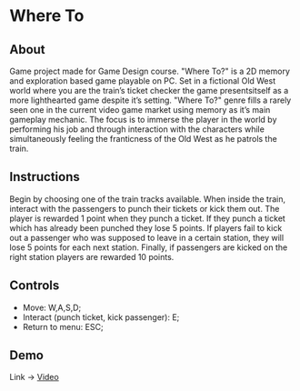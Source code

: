 # Where To

## About
Game project made for Game Design course. "Where To?" is a 2D memory and exploration based game playable on PC. Set in a fictional Old West world where you are the train’s ticket checker the game presentsitself as a more lighthearted game despite it’s setting. "Where To?" genre fills a rarely seen one in the current video game market using memory as it’s main gameplay mechanic. The focus is to immerse the player in the world by performing his job and through interaction with the characters while simultaneously feeling the franticness of the Old West as he patrols the train.

## Instructions
Begin by choosing one of the train tracks available. When inside the train, interact with the passengers to punch their tickets or kick them out. The player is rewarded 1 point when they punch a ticket. If they punch a ticket which has already been punched they lose 5 points. If players fail to kick out a passenger who was supposed to leave in a certain station, they will lose 5 points for each next station. Finally, if passengers are kicked on the right station players are rewarded 10 points.

## Controls

- Move: W,A,S,D;
- Interact (punch ticket, kick passenger): E;
- Return to menu: ESC;

## Demo
Link -> [Video](https://drive.google.com/file/d/1P0iwjv_ssF1QaQ1y9YxCM0TiRy0uqq80/view?usp=sharing)
